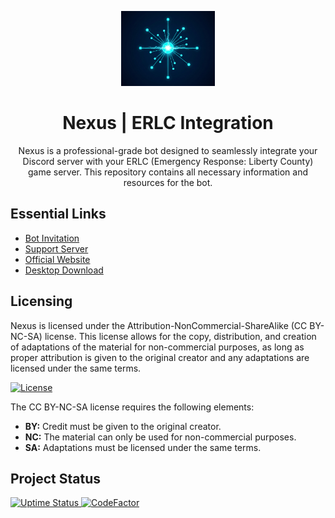 <p align="center">
  <img src="assets/nexus-logo.png" alt="Nexus Bot Logo" width="150">
</p>

<h1 align="center">Nexus | ERLC Integration</h1>

<p align="center">Nexus is a professional-grade bot designed to seamlessly integrate your Discord server with your ERLC (Emergency Response: Liberty County) game server. This repository contains all necessary information and resources for the bot. </p>

## Essential Links
- [Bot Invitation](https://discord.com/api/oauth2/authorize?client_id=1390197754436784188&permissions=8&scope=applications.commands%20bot)
- [Support Server](https://discord.gg/[YOUR_SERVER_INVITE_CODE])
- [Official Website](https://www.your-website.com)
- [Desktop Download](https://www.your-website.com/download)

## Licensing
Nexus is licensed under the Attribution-NonCommercial-ShareAlike (CC BY-NC-SA) license. This license allows for the copy, distribution, and creation of adaptations of the material for non-commercial purposes, as long as proper attribution is given to the original creator and any adaptations are licensed under the same terms.

<a href="https://top.gg/bot/[YOUR_BOT_ID_HERE]">
  <img src="https://licensebuttons.net/l/by-nc-sa/3.0/88x31.png" alt="License">
</a>

The CC BY-NC-SA license requires the following elements:
- **BY:** Credit must be given to the original creator.
- **NC:** The material can only be used for non-commercial purposes.
- **SA:** Adaptations must be licensed under the same terms.

## Project Status
<a href="[YOUR_UPTIME_LINK]">
  <img src="https://img.shields.io/badge/Status-Online-brightgreen" alt="Uptime Status">
</a>
<a href="https://www.codefactor.io/repository/github/hamzaqaz/nexusintegration"><img src="https://www.codefactor.io/repository/github/hamzaqaz/nexusintegration/badge" alt="CodeFactor" /></a>

